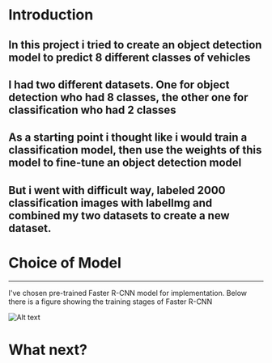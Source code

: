 # Introduction 
In this project i tried to create an object detection model to predict 8 different classes of vehicles
---------------------------------------------------------------------------------------------------------------------------------------------------
 I had two different datasets. One for object detection who had 8 classes, the other one for classification who had 2 classes
 ---------------------------------------------------------------------------------------------------------------------------------------------------
 As a starting point i thought like i would train a classification model, then use the weights of this model to fine-tune an object detection model
 ---------------------------------------------------------------------------------------------------------------------------------------------------
 But i went with difficult way, labeled 2000 classification images with labellmg and combined my two datasets to create a new dataset.
 ---------------------------------------------------------------------------------------------------------------------------------------------------
# Choice of Model
---------------------------------------------------------------------------------------------------------------------------------------------------
I've chosen pre-trained Faster R-CNN model for implementation. Below there is a figure showing the training stages of Faster R-CNN

![Alt text](https://production-media.paperswithcode.com/methods/Screen_Shot_2020-05-24_at_5.10.31_PM.png "Optional title")
# What next?
